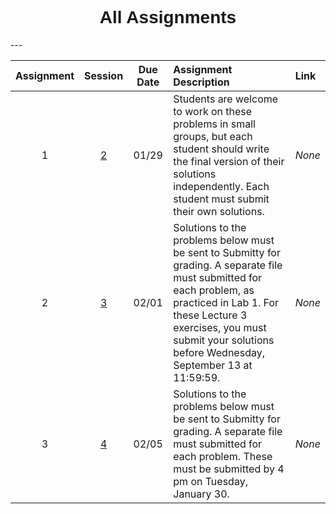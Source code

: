 <h1  style="font-family:  Verdana,  Geneva,  sans-serif;  text-align:center;">All  Assignments</h1> 
--- 

|  Assignment  |  Session  |  Due  Date  |  Assignment  Description  |  Link  |
|  :---:  |  :---:  |  :---:  |  :-----  |  :---  |
|  1  |  [2](https://rpi-data.github.io/csci1100/sessions/session2.html)  |  01/29  |  Students  are  welcome  to  work  on  these  problems  in  small  groups,  but  each  student  should  write  the  final  version  of  their  solutions  independently.  Each  student  must  submit  their  own  solutions.  |  *None*  |
|  2  |  [3](https://rpi-data.github.io/csci1100/sessions/session3.html)  |  02/01  |  Solutions  to  the  problems  below  must  be  sent  to  Submitty  for  grading.  A  separate  file  must  submitted  for  each  problem,  as  practiced  in  Lab  1.  For  these  Lecture  3  exercises,  you  must  submit  your  solutions  before  Wednesday,  September  13  at  11:59:59.    |  *None*  |
|  3  |  [4](https://rpi-data.github.io/csci1100/sessions/session4.html)  |  02/05  |  Solutions  to  the  problems  below  must  be  sent  to  Submitty  for  grading.  A  separate  file  must  submitted  for  each  problem.  These  must  be  submitted  by  4  pm  on  Tuesday,  January  30.  |  *None*  |
